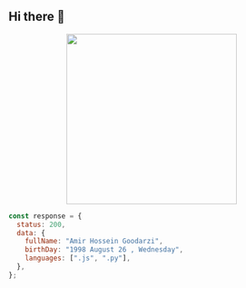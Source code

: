 ## Hi there 👋

<p align="center">
  <img  height="300" src="https://camo.githubusercontent.com/4d9f5ecceb711eec6e2018f38a5677dc657c9738d4a65ba3b928c41c0a45b439/68747470733a2f2f6d69726f2e6d656469756d2e636f6d2f6d61782f313336302f302a37513379765349765f7430696f4a2d5a2e676966" align="center"> 
</p>

```js
const response = {
  status: 200,
  data: {
    fullName: "Amir Hossein Goodarzi",
    birthDay: "1998 August 26 , Wednesday",
    languages: [".js", ".py"],
  },
};
```
